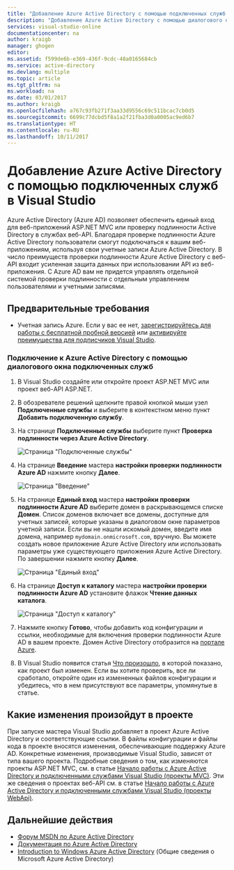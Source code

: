 ```yaml
---
title: "Добавление Azure Active Directory с помощью подключенных служб в Visual Studio | Документация Майкрософт"
description: "Добавление Azure Active Directory с помощью диалогового окна \"Добавление подключенных служб\" в Visual Studio"
services: visual-studio-online
documentationcenter: na
author: kraigb
manager: ghogen
editor: 
ms.assetid: f599de6b-e369-436f-9cdc-48a0165684cb
ms.service: active-directory
ms.devlang: multiple
ms.topic: article
ms.tgt_pltfrm: na
ms.workload: na
ms.date: 03/01/2017
ms.author: kraigb
ms.openlocfilehash: a767c93fb271f3aa33d9556c69c511bcac7cb0d5
ms.sourcegitcommit: 6699c77dcbd5f8a1a2f21fba3d0a0005ac9ed6b7
ms.translationtype: HT
ms.contentlocale: ru-RU
ms.lasthandoff: 10/11/2017
---
```

# <a name="adding-an-azure-active-directory-by-using-connected-services-in-visual-studio"></a>Добавление Azure Active Directory с помощью подключенных служб в Visual Studio
Azure Active Directory (Azure AD) позволяет обеспечить единый вход для веб-приложений ASP.NET MVC или проверку подлинности Active Directory в службах веб-API. Благодаря проверке подлинности Azure Active Directory пользователи смогут подключаться к вашим веб-приложениям, используя свои учетные записи Azure Active Directory. В число преимуществ проверки подлинности Azure Active Directory с веб-API входит усиленная защита данных при использовании API из веб-приложения. С Azure AD вам не придется управлять отдельной системой проверки подлинности с отдельным управлением пользователями и учетными записями.

## <a name="prerequisites"></a>Предварительные требования
- Учетная запись Azure. Если у вас ее нет, [зарегистрируйтесь для работы с бесплатной пробной версией](https://azure.microsoft.com/pricing/free-trial/?WT.mc_id=A261C142F) или [активируйте преимущества для подписчиков Visual Studio](https://azure.microsoft.com/pricing/member-offers/msdn-benefits-details/?WT.mc_id=A261C142F).

### <a name="connect-to-azure-active-directory-using-the-connected-services-dialog"></a>Подключение к Azure Active Directory с помощью диалогового окна подключенных служб
1. В Visual Studio создайте или откройте проект ASP.NET MVC или проект веб-API ASP.NET.

1. В обозревателе решений щелкните правой кнопкой мыши узел **Подключенные службы** и выберите в контекстном меню пункт **Добавить подключенную службу**.

1. На странице **Подключенные службы** выберите пункт **Проверка подлинности через Azure Active Directory**.
   
    ![Страница "Подключенные службы"](./media/vs-azure-tools-connected-services-add-active-directory/connected-services-add-active-directory.png)

1. На странице **Введение** мастера **настройки проверки подлинности Azure AD** нажмите кнопку **Далее**.
   
    ![Страница "Введение"](./media/vs-azure-tools-connected-services-add-active-directory/configure-azure-ad-wizard-1.png)

1. На странице **Единый вход** мастера **настройки проверки подлинности Azure AD** выберите домен в раскрывающемся списке **Домен**. Список доменов включает все домены, доступные для учетных записей, которые указаны в диалоговом окне параметров учетной записи. Если вы не нашли искомый домен, введите имя домена, например `mydomain.onmicrosoft.com`, вручную. Вы можете создать новое приложение Azure Active Directory или использовать параметры уже существующего приложения Azure Active Directory. По завершении нажмите кнопку **Далее**.
   
    ![Страница "Единый вход"](./media/vs-azure-tools-connected-services-add-active-directory/configure-azure-ad-wizard-2.png)

1. На странице **Доступ к каталогу** мастера **настройки проверки подлинности Azure AD** установите флажок **Чтение данных каталога**. 
   
    ![Страница "Доступ к каталогу"](./media/vs-azure-tools-connected-services-add-active-directory/configure-azure-ad-wizard-3.png)

1. Нажмите кнопку **Готово**, чтобы добавить код конфигурации и ссылки, необходимые для включения проверки подлинности Azure AD в вашем проекте. Домен Active Directory отобразится на [портале Azure](http://go.microsoft.com/fwlink/p/?LinkID=525040).

1. В Visual Studio появится статья [Что произошло](#how-your-project-is-modified), в которой показано, как проект был изменен. Если вы хотите проверить, все ли сработало, откройте один из измененных файлов конфигурации и убедитесь, что в нем присутствуют все параметры, упомянутые в статье. 

## <a name="how-your-project-is-modified"></a>Какие изменения произойдут в проекте
При запуске мастера Visual Studio добавляет в проект Azure Active Directory и соответствующие ссылки. В файлы конфигурации и файлы кода в проекте вносятся изменения, обеспечивающие поддержку Azure AD. Конкретные изменения, производимые Visual Studio, зависят от типа вашего проекта. Подробные сведения о том, как изменяются проекты ASP.NET MVC, см. в статье [Начало работы с Azure Active Directory и подключенными службами Visual Studio (проекты MVC)](http://go.microsoft.com/fwlink/p/?LinkID=513809). Эти же сведения о проектах веб-API см. в статье [Начало работы с Azure Active Directory и подключенными службами Visual Studio (проекты WebApi)](http://go.microsoft.com/fwlink/p/?LinkId=513810).

## <a name="next-steps"></a>Дальнейшие действия
* [Форум MSDN по Azure Active Directory](https://social.msdn.microsoft.com/forums/azure/home?forum=WindowsAzureAD)
* [Документация по Azure Active Directory](https://azure.microsoft.com/documentation/services/active-directory/)
* [Introduction to Windows Azure Active Directory](http://blogs.msdn.com/b/brunoterkaly/archive/2014/03/03/introduction-to-windows-azure-active-directory.aspx) (Общие сведения о Microsoft Azure Active Directory)

